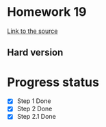 # Homework 19
[Link to the source](https://skyengpublic.notion.site/19-55331c33a4f04fd39835486bc8075ac7)
## Hard version
# Progress status
- [x] Step 1 Done
- [x] Step 2 Done
- [x] Step 2.1 Done
